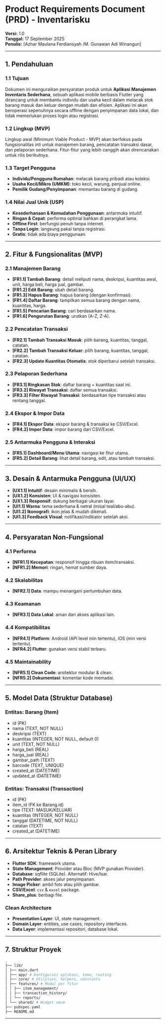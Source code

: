 
# Product Requirements Document (PRD) - Inventarisku

**Versi:** 1.0  
**Tanggal:** 17 September 2025  
**Penulis:** [Azhar Maulana Ferdiansyah /M. Gunawan Adi Winangun]

---

## 1. Pendahuluan

### 1.1 Tujuan
Dokumen ini menguraikan persyaratan produk untuk **Aplikasi Manajemen Inventaris Sederhana**, sebuah aplikasi mobile berbasis Flutter yang dirancang untuk membantu individu dan usaha kecil dalam melacak stok barang masuk dan keluar dengan mudah dan efisien. Aplikasi ini akan beroperasi sepenuhnya secara offline dengan penyimpanan data lokal, dan tidak memerlukan proses login atau registrasi.

### 1.2 Lingkup (MVP)
Lingkup awal (Minimum Viable Product - MVP) akan berfokus pada fungsionalitas inti untuk manajemen barang, pencatatan transaksi dasar, dan pelaporan sederhana. Fitur-fitur yang lebih canggih akan direncanakan untuk rilis berikutnya.

### 1.3 Target Pengguna
- **Individu/Pengguna Rumahan**: melacak barang pribadi atau koleksi.
- **Usaha Kecil/Mikro (UMKM)**: toko kecil, warung, penjual online.
- **Pemilik Gudang/Penyimpanan**: memantau barang di gudang.

### 1.4 Nilai Jual Unik (USP)
- **Kesederhanaan & Kemudahan Penggunaan**: antarmuka intuitif.
- **Ringan & Cepat**: performa optimal bahkan di perangkat lama.
- **Offline First**: berfungsi penuh tanpa internet.
- **Tanpa Login**: langsung pakai tanpa registrasi.
- **Gratis**: tidak ada biaya penggunaan.

---

## 2. Fitur & Fungsionalitas (MVP)

### 2.1 Manajemen Barang
- **[FR1.1] Tambah Barang**: detail meliputi nama, deskripsi, kuantitas awal, unit, harga beli, harga jual, gambar.
- **[FR1.2] Edit Barang**: ubah detail barang.
- **[FR1.3] Hapus Barang**: hapus barang (dengan konfirmasi).
- **[FR1.4] Daftar Barang**: tampilkan semua barang dengan nama, kuantitas, harga.
- **[FR1.5] Pencarian Barang**: cari berdasarkan nama.
- **[FR1.6] Pengurutan Barang**: urutkan (A-Z, Z-A).

### 2.2 Pencatatan Transaksi
- **[FR2.1] Tambah Transaksi Masuk**: pilih barang, kuantitas, tanggal, catatan.
- **[FR2.2] Tambah Transaksi Keluar**: pilih barang, kuantitas, tanggal, catatan.
- **[FR2.3] Update Kuantitas Otomatis**: stok diperbarui setelah transaksi.

### 2.3 Pelaporan Sederhana
- **[FR3.1] Ringkasan Stok**: daftar barang + kuantitas saat ini.
- **[FR3.2] Riwayat Transaksi**: daftar semua transaksi.
- **[FR3.3] Filter Riwayat Transaksi**: berdasarkan tipe transaksi atau rentang tanggal.

### 2.4 Ekspor & Impor Data
- **[FR4.1] Ekspor Data**: ekspor barang & transaksi ke CSV/Excel.
- **[FR4.2] Impor Data**: impor barang dari CSV/Excel.

### 2.5 Antarmuka Pengguna & Interaksi
- **[FR5.1] Dashboard/Menu Utama**: navigasi ke fitur utama.
- **[FR5.2] Detail Barang**: lihat detail barang, edit, atau tambah transaksi.

---

## 3. Desain & Antarmuka Pengguna (UI/UX)
- **[UX1.1] Intuitif**: desain minimalis & bersih.
- **[UX1.2] Konsisten**: UI & navigasi konsisten.
- **[UX1.3] Responsif**: dukung berbagai ukuran layar.
- **[UI1.1] Warna**: tema sederhana & netral (misal teal/abu-abu).
- **[UI1.2] Ikonografi**: ikon jelas & mudah dikenali.
- **[UI1.3] Feedback Visual**: notifikasi/indikator setelah aksi.

---

## 4. Persyaratan Non-Fungsional

### 4.1 Performa
- **[NFR1.1] Kecepatan**: responsif hingga ribuan item/transaksi.
- **[NFR1.2] Memori**: ringan, hemat sumber daya.

### 4.2 Skalabilitas
- **[NFR2.1] Data**: mampu menangani pertumbuhan data.

### 4.3 Keamanan
- **[NFR3.1] Data Lokal**: aman dari akses aplikasi lain.

### 4.4 Kompatibilitas
- **[NFR4.1] Platform**: Android (API level min tertentu), iOS (min versi tertentu).
- **[NFR4.2] Flutter**: gunakan versi stabil terbaru.

### 4.5 Maintainability
- **[NFR5.1] Clean Code**: arsitektur modular & clean.
- **[NFR5.2] Dokumentasi**: komentar kode memadai.

---

## 5. Model Data (Struktur Database)

### Entitas: Barang (Item)
- id (PK)
- nama (TEXT, NOT NULL)
- deskripsi (TEXT)
- kuantitas (INTEGER, NOT NULL, default 0)
- unit (TEXT, NOT NULL)
- harga_beli (REAL)
- harga_jual (REAL)
- gambar_path (TEXT)
- barcode (TEXT, UNIQUE)
- created_at (DATETIME)
- updated_at (DATETIME)

### Entitas: Transaksi (Transaction)
- id (PK)
- item_id (FK ke Barang.id)
- tipe (TEXT: MASUK/KELUAR)
- kuantitas (INTEGER, NOT NULL)
- tanggal (DATETIME, NOT NULL)
- catatan (TEXT)
- created_at (DATETIME)

---

## 6. Arsitektur Teknis & Peran Library
- **Flutter SDK**: framework utama.
- **State Management**: Provider atau Bloc (MVP gunakan Provider).
- **Database**: sqflite (SQLite). Alternatif: Hive/Isar.
- **Path Provider**: akses jalur penyimpanan.
- **Image Picker**: ambil foto atau pilih gambar.
- **CSV/Excel**: `csv` & `excel` package.
- **Share_plus**: berbagi file.

### Clean Architecture
- **Presentation Layer**: UI, state management.
- **Domain Layer**: entities, use cases, repository interfaces.
- **Data Layer**: implementasi repositori, database lokal.

---

## 7. Struktur Proyek


```bash
.
├── lib/
│ ├── main.dart
│ ├── app/ # Konfigurasi aplikasi, tema, routing
│ ├── core/ # Utilities, helpers, constants
│ ├── features/ # Modul per fitur
│ │ ├── item_management/
│ │ ├── transaction_history/
│ │ └── reports/
│ └── shared/ # Widget umum
├── pubspec.yaml
├── README.md

```

---

